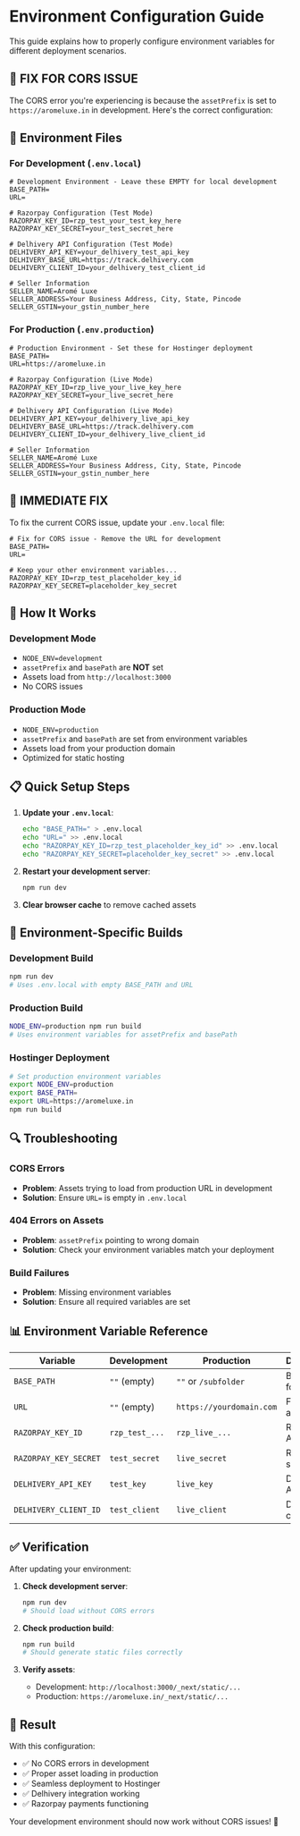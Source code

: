 # Environment Configuration Guide

This guide explains how to properly configure environment variables for different deployment scenarios.

## 🚨 **FIX FOR CORS ISSUE**

The CORS error you're experiencing is because the `assetPrefix` is set to `https://aromeluxe.in` in development. Here's the correct configuration:

## 📁 Environment Files

### For Development (`.env.local`)
```env
# Development Environment - Leave these EMPTY for local development
BASE_PATH=
URL=

# Razorpay Configuration (Test Mode)
RAZORPAY_KEY_ID=rzp_test_your_test_key_here
RAZORPAY_KEY_SECRET=your_test_secret_here

# Delhivery API Configuration (Test Mode)
DELHIVERY_API_KEY=your_delhivery_test_api_key
DELHIVERY_BASE_URL=https://track.delhivery.com
DELHIVERY_CLIENT_ID=your_delhivery_test_client_id

# Seller Information
SELLER_NAME=Aromé Luxe
SELLER_ADDRESS=Your Business Address, City, State, Pincode
SELLER_GSTIN=your_gstin_number_here
```

### For Production (`.env.production`)
```env
# Production Environment - Set these for Hostinger deployment
BASE_PATH=
URL=https://aromeluxe.in

# Razorpay Configuration (Live Mode)
RAZORPAY_KEY_ID=rzp_live_your_live_key_here
RAZORPAY_KEY_SECRET=your_live_secret_here

# Delhivery API Configuration (Live Mode)
DELHIVERY_API_KEY=your_delhivery_live_api_key
DELHIVERY_BASE_URL=https://track.delhivery.com
DELHIVERY_CLIENT_ID=your_delhivery_live_client_id

# Seller Information
SELLER_NAME=Aromé Luxe
SELLER_ADDRESS=Your Business Address, City, State, Pincode
SELLER_GSTIN=your_gstin_number_here
```

## 🔧 **IMMEDIATE FIX**

To fix the current CORS issue, update your `.env.local` file:

```env
# Fix for CORS issue - Remove the URL for development
BASE_PATH=
URL=

# Keep your other environment variables...
RAZORPAY_KEY_ID=rzp_test_placeholder_key_id
RAZORPAY_KEY_SECRET=placeholder_key_secret
```

## 🚀 **How It Works**

### Development Mode
- `NODE_ENV=development`
- `assetPrefix` and `basePath` are **NOT** set
- Assets load from `http://localhost:3000`
- No CORS issues

### Production Mode
- `NODE_ENV=production`
- `assetPrefix` and `basePath` are set from environment variables
- Assets load from your production domain
- Optimized for static hosting

## 📋 **Quick Setup Steps**

1. **Update your `.env.local`**:
   ```bash
   echo "BASE_PATH=" > .env.local
   echo "URL=" >> .env.local
   echo "RAZORPAY_KEY_ID=rzp_test_placeholder_key_id" >> .env.local
   echo "RAZORPAY_KEY_SECRET=placeholder_key_secret" >> .env.local
   ```

2. **Restart your development server**:
   ```bash
   npm run dev
   ```

3. **Clear browser cache** to remove cached assets

## 🎯 **Environment-Specific Builds**

### Development Build
```bash
npm run dev
# Uses .env.local with empty BASE_PATH and URL
```

### Production Build
```bash
NODE_ENV=production npm run build
# Uses environment variables for assetPrefix and basePath
```

### Hostinger Deployment
```bash
# Set production environment variables
export NODE_ENV=production
export BASE_PATH=
export URL=https://aromeluxe.in
npm run build
```

## 🔍 **Troubleshooting**

### CORS Errors
- **Problem**: Assets trying to load from production URL in development
- **Solution**: Ensure `URL=` is empty in `.env.local`

### 404 Errors on Assets
- **Problem**: `assetPrefix` pointing to wrong domain
- **Solution**: Check your environment variables match your deployment

### Build Failures
- **Problem**: Missing environment variables
- **Solution**: Ensure all required variables are set

## 📊 **Environment Variable Reference**

| Variable | Development | Production | Description |
|----------|-------------|------------|-------------|
| `BASE_PATH` | `""` (empty) | `""` or `/subfolder` | Base path for the app |
| `URL` | `""` (empty) | `https://yourdomain.com` | Full URL for assets |
| `RAZORPAY_KEY_ID` | `rzp_test_...` | `rzp_live_...` | Razorpay API key |
| `RAZORPAY_KEY_SECRET` | `test_secret` | `live_secret` | Razorpay secret |
| `DELHIVERY_API_KEY` | `test_key` | `live_key` | Delhivery API key |
| `DELHIVERY_CLIENT_ID` | `test_client` | `live_client` | Delhivery client ID |

## ✅ **Verification**

After updating your environment:

1. **Check development server**:
   ```bash
   npm run dev
   # Should load without CORS errors
   ```

2. **Check production build**:
   ```bash
   npm run build
   # Should generate static files correctly
   ```

3. **Verify assets**:
   - Development: `http://localhost:3000/_next/static/...`
   - Production: `https://aromeluxe.in/_next/static/...`

## 🎉 **Result**

With this configuration:
- ✅ No CORS errors in development
- ✅ Proper asset loading in production
- ✅ Seamless deployment to Hostinger
- ✅ Delhivery integration working
- ✅ Razorpay payments functioning

Your development environment should now work without CORS issues! 🚀
